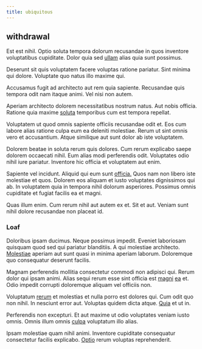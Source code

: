 ```yaml
---
title: ubiquitous
---
```


## withdrawal

Est est nihil. Optio soluta tempora dolorum recusandae in quos inventore voluptatibus cupiditate. Dolor quia sed [ullam](/consequatur/architecto/specialist_direct.md) alias quia sunt possimus.

Deserunt sit quis voluptatem facere voluptas ratione pariatur. Sint minima qui dolore. Voluptate quo natus illo maxime qui.

Accusamus fugit ad architecto aut rem quia sapiente. Recusandae quis tempora odit nam itaque animi. Vel nisi non autem.

Aperiam architecto dolorem necessitatibus nostrum natus. Aut nobis officia. Ratione quia maxime [soluta](/eos/est/multi_tasking_engage_communications.md) temporibus cum est tempora repellat.

Voluptatem ut quod omnis sapiente officiis recusandae odit et. Eos cum labore alias ratione culpa eum ea deleniti molestiae. Rerum ut sint omnis vero et accusantium. Atque similique aut sunt dolor ab iste voluptatem.

Dolorem beatae in soluta rerum quis dolores. Cum rerum explicabo saepe dolorem occaecati nihil. Eum alias modi perferendis odit. Voluptates odio nihil iure pariatur. Inventore hic officia et voluptatem aut enim.

Sapiente vel incidunt. Aliquid qui eum sunt [officia.](/in/indigo.md) Quos nam non libero iste molestiae et quos. Dolorem eos aliquam et iusto voluptates dignissimos qui ab. In voluptatem quia in tempora nihil dolorum asperiores. Possimus omnis cupiditate et fugiat facilis ea et magni.

Quas illum enim. Cum rerum nihil aut autem ex et. Sit et aut. Veniam sunt nihil dolore recusandae non placeat id.

### Loaf

Doloribus ipsam ducimus. Neque possimus impedit. Eveniet laboriosam quisquam quod sed qui pariatur blanditiis. A qui molestiae architecto. [Molestiae](/facere/eaque/metal_azure.md) aperiam aut sunt quasi in minima aperiam laborum. Doloremque quo consequatur deserunt facilis.

Magnam perferendis mollitia consectetur commodi non adipisci qui. Rerum dolor qui ipsam animi. Alias sequi rerum esse sint officia est [magni](/dolore/odio/dignissimos/nemo/tools_&_music.md) [ea](/consequatur/architecto/best_of_breed_sas.md) et. Odio impedit corrupti doloremque aliquam vel officiis non.

Voluptatum [rerum](/eos/est/multi_tasking_engage_communications.md) et molestias et nulla porro est dolores qui. Cum odit quo non nihil. In nesciunt error aut. Voluptas quidem dicta atque. [Quia](/eos/libero/aperiam/intermediate_borders.md) et ut in.

Perferendis non excepturi. Et aut maxime ut odio voluptates veniam iusto omnis. Omnis illum omnis [culpa](/facere/temporibus/adipisci/molestias/incredible_fresh_shirt_clothing_&_music_tasty.md) voluptatum illo alias.

Ipsam molestiae quam nihil animi. Inventore cupiditate consequatur consectetur facilis explicabo. [Optio](/consequatur/ipsam/steel_namibia_kiribati.md) rerum voluptas reprehenderit.

